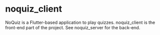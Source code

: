 # noquiz_client

NoQuiz is a Flutter-based application to play quizzes.
noquiz_client is the front-end part of the project. See noquiz_server for the back-end.

